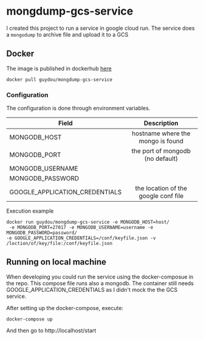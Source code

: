# mongdump-gcs-service

I created this project to run a service in google cloud run. 
The service does a `mongodump` to archive file and upload it to a GCS

## Docker
The image is published in dockerhub [here](https://hub.docker.com/repository/docker/guydou/mongdump-gcs-service)

```shell script
docker pull guydou/mongdump-gcs-service
``` 

### Configuration
The configuration is done through environment variables.

| Field   |      Description | 
|----------|:-------------:|
| MONGODB_HOST |  hostname where the mongo is found |
| MONGODB_PORT| the port of mongodb (no default) |
| MONGODB_USERNAME |     |  
| MONGODB_PASSWORD |  |   
| GOOGLE_APPLICATION_CREDENTIALS| the location of the google conf file|

Execution example
```shell script
docker run guydou/mongdump-gcs-service -e MONGODB_HOST=host/
 -e MONGODB_PORT=27017 -e MONGODB_USERNAME=username -e MONGODB_PASSWORD=password/
-e GOOGLE_APPLICATION_CREDENTIALS=/conf/keyfile.json -v /loction/of/key/file:/conf/keyfile.json
```

## Running on local machine
When developing you could run the service using the docker-composue in the repo. 
This compose file runs also a mongodb. 
The container still needs GOOGLE_APPLICATION_CREDENTIALS as I didn't mock the the GCS service.

After setting up the docker-compose, execute:
```
docker-compose up
```

And then go to http://localhost/start

